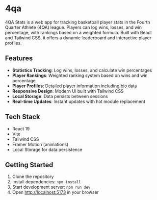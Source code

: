 # 4qa

4QA Stats is a web app for tracking basketball player stats in the Fourth Quarter Athlete (4QA) league. Players can log wins, losses, and win percentage, with rankings based on a weighted formula. Built with React and Tailwind CSS, it offers a dynamic leaderboard and interactive player profiles.

## Features

- **Statistics Tracking**: Log wins, losses, and calculate win percentages
- **Player Rankings**: Weighted ranking system based on wins and win percentage
- **Player Profiles**: Detailed player information including bio data
- **Responsive Design**: Modern UI built with Tailwind CSS
- **Local Storage**: Data persists between sessions
- **Real-time Updates**: Instant updates with hot module replacement

## Tech Stack

- React 19
- Vite
- Tailwind CSS
- Framer Motion (animations)
- Local Storage for data persistence

## Getting Started

1. Clone the repository
2. Install dependencies: `npm install`
3. Start development server: `npm run dev`
4. Open [http://localhost:5173](http://localhost:5173) in your browser
